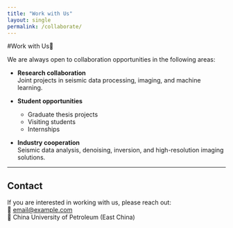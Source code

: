```yaml
---
title: "Work with Us"
layout: single
permalink: /collaborate/
---
```


#Work with Us🤝

We are always open to collaboration opportunities in the following areas:

- **Research collaboration**  
  Joint projects in seismic data processing, imaging, and machine learning.

- **Student opportunities**  
  - Graduate thesis projects  
  - Visiting students  
  - Internships  

- **Industry cooperation**  
  Seismic data analysis, denoising, inversion, and high-resolution imaging solutions.

---

## Contact
If you are interested in working with us, please reach out:  
📧 [email@example.com](mailto:email@example.com)  
📍 China University of Petroleum (East China)  
